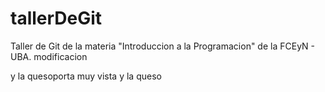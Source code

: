 # tallerDeGit

Taller de Git de la materia "Introduccion a la Programacion" de la FCEyN - UBA.
modificacion

y la quesoporta muy vista
y la queso
